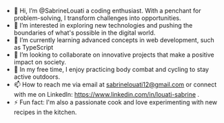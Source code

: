 - 👋 Hi, I’m @SabrineLouati a coding enthusiast. With a penchant for problem-solving, I transform challenges into opportunities.
- 👀 I’m interested in exploring new technologies and pushing the boundaries of what's possible in the digital world.
- 🌱 I’m currently learning advanced concepts in web development, such as TypeScript 
- 💞️ I’m looking to collaborate on innovative projects that make a positive impact on society.
- 🥊 In my free time, I enjoy practicing body combat and cycling to stay active outdoors.
- 📫 How to reach me via email at sabrinelouati12@gmail.com or connect with me on LinkedIn: https://www.linkedin.com/in/louati-sabrine .
- ⚡ Fun fact: I'm also a passionate cook and love experimenting with new recipes in the kitchen.

<!---
SabrineLouati/SabrineLouati is a ✨ special ✨ repository because its `README.md` (this file) appears on your GitHub profile.
You can click the Preview link to take a look at your changes.
--->
